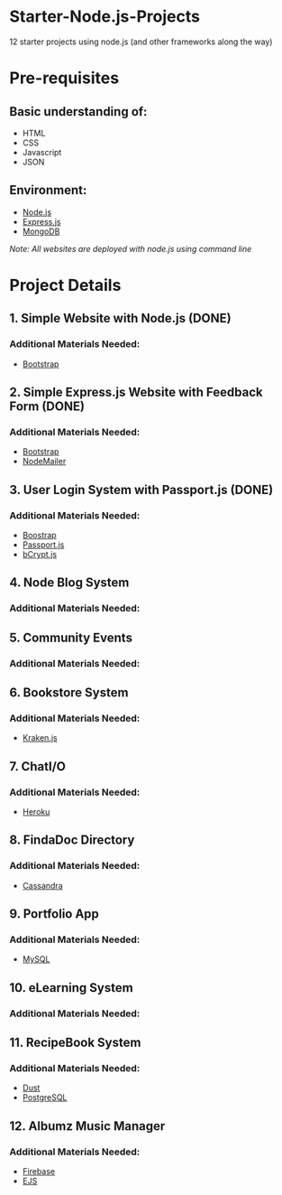 # Starter-Node.js-Projects
12 starter projects using node.js (and other frameworks along the way)

# Pre-requisites 
## Basic understanding of:
* HTML
* CSS
* Javascript
* JSON
## Environment:
* [Node.js](https://nodejs.org/en/)
* [Express.js](https://expressjs.com/)
* [MongoDB](https://www.mongodb.com/)

_Note: All websites are deployed with node.js using command line_

# Project Details

## 1. **Simple Website with Node.js** (DONE)
### Additional Materials Needed:
* [Bootstrap](https://getbootstrap.com/)

## 2. **Simple Express.js Website with Feedback Form** (DONE)
### Additional Materials Needed:
* [Bootstrap](https://getbootstrap.com/)
* [NodeMailer](https://nodemailer.com/about/)

## 3. **User Login System with Passport.js** (DONE)
### Additional Materials Needed:
* [Boostrap](http://getbootstrap.com/)
* [Passport.js](http://passportjs.org/)
* [bCrypt.js](https://www.npmjs.com/package/bcryptjs)

## 4. **Node Blog System**
### Additional Materials Needed:

## 5. **Community Events**
### Additional Materials Needed:

## 6. **Bookstore System**
### Additional Materials Needed:
* [Kraken.js](http://krakenjs.com/)

## 7. **ChatI/O**
### Additional Materials Needed:
* [Heroku](https://www.heroku.com/)

## 8. **FindaDoc Directory**
### Additional Materials Needed:
* [Cassandra](http://cassandra.apache.org/)

## 9. **Portfolio App**
### Additional Materials Needed:
* [MySQL](https://www.mysql.com/)

## 10. **eLearning System**
### Additional Materials Needed:

## 11. **RecipeBook System**
### Additional Materials Needed:
* [Dust](http://www.dustjs.com/)
* [PostgreSQL](https://www.postgresql.org/)

## 12. **Albumz Music Manager**
### Additional Materials Needed:
* [Firebase](https://firebase.google.com/)
* [EJS](http://www.embeddedjs.com/)
